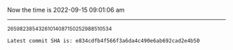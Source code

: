 Now the time is 2022-09-15 09:01:06 am

---

<small>26598238543261014087150252988510534</small>

```txt
Latest commit SHA is: e834cdfb4f566f3a6da4c490e6ab692cad2e4b50
```

